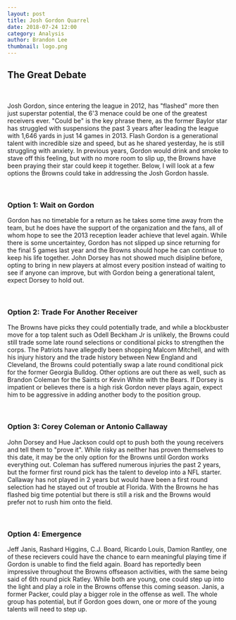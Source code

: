 ```yaml
---
layout: post
title: Josh Gordon Quarrel
date: 2018-07-24 12:00
category: Analysis
author: Brandon Lee
thumbnail: logo.png
---
```


## The Great Debate

<br>

Josh Gordon, since entering the league in 2012, has "flashed" more then just superstar potential, the 6'3 menace could be one of the greatest receivers ever. "Could be" is the key phrase there, as the former Baylor star has struggled with suspensions the past 3 years after leading the league with 1,646 yards in just 14 games in 2013. Flash Gordon is a generational talent with incredible size and speed, but as he shared yesterday, he is still struggling with anxiety. In previous years, Gordon would drink and smoke to stave off this feeling, but with no more room to slip up, the Browns have been praying their star could keep it together. Below, I will look at a few options the Browns could take in addressing the Josh Gordon hassle.

<br>

### Option 1: Wait on Gordon

Gordon has no timetable for a return as he takes some time away from the team, but he does have the support of the organization and the fans, all of whom hope to see the 2013 reception leader achieve that level again. While there is some uncertaintey, Gordon has not slipped up since returning for the final 5 games last year and the Browns should hope he can continue to keep his life together. John Dorsey has not showed much disipline before, opting to bring in new players at almost every position instead of waiting to see if anyone can improve, but with Gordon being a generational talent, expect Dorsey to hold out.

<br>

### Option 2: Trade For Another Receiver

The Browns have picks they could potentially trade, and while a blockbuster move for a top talent such as Odell Beckham Jr is unlikely, the Browns could still trade some late round selections or conditional picks to strengthen the corps. The Patriots have allegedly been shopping Malcom Mitchell, and with his injury history and the trade history between New England and Cleveland, the Browns could potentially swap a late round conditional pick for the former Georgia Bulldog. Other options are out there as well, such as Brandon Coleman for the Saints or Kevin White with the Bears. If Dorsey is impatient or believes there is a high risk Gordon never plays again, expect him to be aggressive in adding another body to the position group.

<br>

### Option 3: Corey Coleman or Antonio Callaway

John Dorsey and Hue Jackson could opt to push both the young receivers and tell them to "prove it". While risky as neither has proven themselves to this date, it may be the only option for the Browns until Gordon works everything out. Coleman has suffered numerous injuries the past 2 years, but the former first round pick has the talent to develop into a NFL starter. Callaway has not played in 2 years but would have been a first round selection had he stayed out of trouble at Florida. With the Browns he has flashed big time potential but there is still a risk and the Browns would prefer not to rush him onto the field. 

<br>

### Option 4: Emergence

Jeff Janis, Rashard Higgins, C.J. Board, Ricardo Louis, Damion Rantley, one of these recievers could have the chance to earn meaningful playing time if Gordon is unable to find the field again. Board has reportedly been impressive throughout the Browns offseason activities, with the same being said of 6th round pick Ratley. While both are young, one could step up into the light and play a role in the Browns offense this coming season. Janis, a former Packer, could play a bigger role in the offense as well. The whole group has potential, but if Gordon goes down, one or more of the young talents will need to step up.
